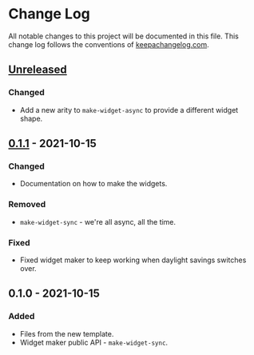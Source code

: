 # Change Log
All notable changes to this project will be documented in this file. This change log follows the conventions of [keepachangelog.com](http://keepachangelog.com/).

## [Unreleased]
### Changed
- Add a new arity to `make-widget-async` to provide a different widget shape.

## [0.1.1] - 2021-10-15
### Changed
- Documentation on how to make the widgets.

### Removed
- `make-widget-sync` - we're all async, all the time.

### Fixed
- Fixed widget maker to keep working when daylight savings switches over.

## 0.1.0 - 2021-10-15
### Added
- Files from the new template.
- Widget maker public API - `make-widget-sync`.

[Unreleased]: https://github.com/your-name/sicp-projects/compare/0.1.1...HEAD
[0.1.1]: https://github.com/your-name/sicp-projects/compare/0.1.0...0.1.1
